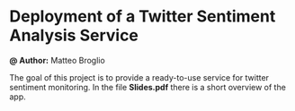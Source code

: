 # Deployment of a Twitter Sentiment Analysis Service
**@ Author:** Matteo Broglio

The goal of this project is to provide a ready-to-use service for twitter sentiment monitoring. 
In the file **Slides.pdf** there is a short overview of the app.
